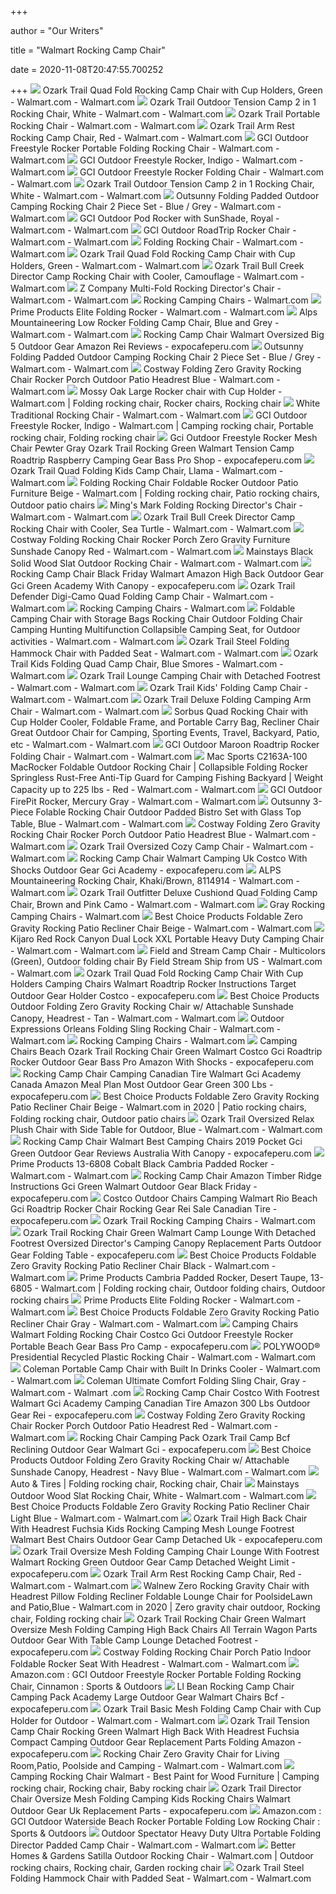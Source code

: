 +++
        
author = "Our Writers"
        
title = "Walmart Rocking Camp Chair"
        
date = 2020-11-08T20:47:55.700252
        
+++
[ ![](https://i5.walmartimages.com/asr/941ddc5b-fcb2-4411-ac79-b25e922aab0c_1.24e2e2b7fbf8f974fcc9f8c743db19ab.jpeg?odnWidth=612&odnHeight=612&odnBg=ffffff)](https://i5.walmartimages.com/asr/941ddc5b-fcb2-4411-ac79-b25e922aab0c_1.24e2e2b7fbf8f974fcc9f8c743db19ab.jpeg?odnWidth=612&odnHeight=612&odnBg=ffffff) Ozark Trail Quad Fold Rocking Camp Chair with Cup Holders, Green - Walmart.com  - Walmart.com
[ ![](https://i5.walmartimages.com/asr/2c101f24-cb6a-40ba-96d1-53cbfce4a0f8_1.5c81e89d41c42265b5775391ed399120.jpeg?odnWidth=612&odnHeight=612&odnBg=ffffff)](https://i5.walmartimages.com/asr/2c101f24-cb6a-40ba-96d1-53cbfce4a0f8_1.5c81e89d41c42265b5775391ed399120.jpeg?odnWidth=612&odnHeight=612&odnBg=ffffff) Ozark Trail Outdoor Tension Camp 2 in 1 Rocking Chair, White - Walmart.com  - Walmart.com
[ ![](https://i5.walmartimages.com/asr/bdd4cd2a-39fd-40eb-9ff8-f5c851ee6ae9_1.f7979f1f56ade3c87ab397654cba37e3.jpeg)](https://i5.walmartimages.com/asr/bdd4cd2a-39fd-40eb-9ff8-f5c851ee6ae9_1.f7979f1f56ade3c87ab397654cba37e3.jpeg) Ozark Trail Portable Rocking Chair - Walmart.com - Walmart.com
[ ![](https://i5.walmartimages.com/asr/b93f0c10-ed84-433b-962a-ec2b8ef35806_1.11ad14a9869b7e86ea91b50fc3c85436.jpeg)](https://i5.walmartimages.com/asr/b93f0c10-ed84-433b-962a-ec2b8ef35806_1.11ad14a9869b7e86ea91b50fc3c85436.jpeg) Ozark Trail Arm Rest Rocking Camp Chair, Red - Walmart.com - Walmart.com
[ ![](https://i5.walmartimages.com/asr/d50e084a-34d7-430e-bf80-c33c4f759de2.a6935308a480328057662d1352fd158c.jpeg?odnWidth=612&odnHeight=612&odnBg=ffffff)](https://i5.walmartimages.com/asr/d50e084a-34d7-430e-bf80-c33c4f759de2.a6935308a480328057662d1352fd158c.jpeg?odnWidth=612&odnHeight=612&odnBg=ffffff) GCI Outdoor Freestyle Rocker Portable Folding Rocking Chair - Walmart.com -  Walmart.com
[ ![](https://i5.walmartimages.com/asr/52d8a7cc-691a-47f6-98f4-161d3e852595_1.38aa3c48efb16fe17b1acb2106dcd737.jpeg?odnWidth=612&odnHeight=612&odnBg=ffffff)](https://i5.walmartimages.com/asr/52d8a7cc-691a-47f6-98f4-161d3e852595_1.38aa3c48efb16fe17b1acb2106dcd737.jpeg?odnWidth=612&odnHeight=612&odnBg=ffffff) GCI Outdoor Freestyle Rocker, Indigo - Walmart.com - Walmart.com
[ ![](https://i5.walmartimages.com/asr/e8ca2f0a-fe7d-4169-8ef0-80a27647acf7_1.b954546ad9696a29a434ba7660a3adab.jpeg?odnWidth=612&odnHeight=612&odnBg=ffffff)](https://i5.walmartimages.com/asr/e8ca2f0a-fe7d-4169-8ef0-80a27647acf7_1.b954546ad9696a29a434ba7660a3adab.jpeg?odnWidth=612&odnHeight=612&odnBg=ffffff) GCI Outdoor Freestyle Rocker Folding Chair - Walmart.com - Walmart.com
[ ![](https://i5.walmartimages.com/dfw/6e29e393-d992/k2-_6509dc56-d2f4-4fcb-a93f-b8e37cf45fa1.v1.jpg)](https://i5.walmartimages.com/dfw/6e29e393-d992/k2-_6509dc56-d2f4-4fcb-a93f-b8e37cf45fa1.v1.jpg) Ozark Trail Outdoor Tension Camp 2 in 1 Rocking Chair, White - Walmart.com  - Walmart.com
[ ![](https://i5.walmartimages.com/asr/1881bb49-c5b2-4dcc-890f-e8c565d38a70_1.073b158236eee2f039de35456af90674.jpeg)](https://i5.walmartimages.com/asr/1881bb49-c5b2-4dcc-890f-e8c565d38a70_1.073b158236eee2f039de35456af90674.jpeg) Outsunny Folding Padded Outdoor Camping Rocking Chair 2 Piece Set - Blue /  Grey - Walmart.com - Walmart.com
[ ![](https://i5.walmartimages.com/asr/acac0a15-b348-4d8a-9fc1-b232442f1760_1.89a9ecfffd14edce109dfc2f1a9a2bc0.jpeg)](https://i5.walmartimages.com/asr/acac0a15-b348-4d8a-9fc1-b232442f1760_1.89a9ecfffd14edce109dfc2f1a9a2bc0.jpeg) GCI Outdoor Pod Rocker with SunShade, Royal - Walmart.com - Walmart.com
[ ![](https://i5.walmartimages.com/asr/1b1d64ea-0603-444c-a31c-2465f5d8638f_1.8d020ffb311d77bcd2d240df6dcea48e.jpeg)](https://i5.walmartimages.com/asr/1b1d64ea-0603-444c-a31c-2465f5d8638f_1.8d020ffb311d77bcd2d240df6dcea48e.jpeg) GCI Outdoor RoadTrip Rocker Chair - Walmart.com - Walmart.com
[ ![](https://i5.walmartimages.com/asr/c9f391f9-b322-4de7-9fe8-eb8bc51983ea_1.7314ee54a89471cec45d2966a9a830d2.jpeg?odnWidth=612&odnHeight=612&odnBg=ffffff)](https://i5.walmartimages.com/asr/c9f391f9-b322-4de7-9fe8-eb8bc51983ea_1.7314ee54a89471cec45d2966a9a830d2.jpeg?odnWidth=612&odnHeight=612&odnBg=ffffff) Folding Rocking Chair - Walmart.com - Walmart.com
[ ![](https://i5.walmartimages.com/asr/360bf9b0-f2fe-4877-a4f0-d0c4a36f463a_1.876f80967f2ed1d08dbfb77fe24e5b9d.jpeg)](https://i5.walmartimages.com/asr/360bf9b0-f2fe-4877-a4f0-d0c4a36f463a_1.876f80967f2ed1d08dbfb77fe24e5b9d.jpeg) Ozark Trail Quad Fold Rocking Camp Chair with Cup Holders, Green - Walmart.com  - Walmart.com
[ ![](https://i5.walmartimages.com/asr/0bc35f52-89cb-4cec-a17f-13b1497574d0_1.2849c4bd2528531e3f9e2b9047db9e16.jpeg?odnWidth=2000&odnHeight=2000&odnBg=ffffff)](https://i5.walmartimages.com/asr/0bc35f52-89cb-4cec-a17f-13b1497574d0_1.2849c4bd2528531e3f9e2b9047db9e16.jpeg?odnWidth=2000&odnHeight=2000&odnBg=ffffff) Ozark Trail Bull Creek Director Camp Rocking Chair with Cooler, Camouflage  - Walmart.com - Walmart.com
[ ![](https://i5.walmartimages.com/asr/57fdef19-ee6d-453d-803a-de6f94cc8afb_1.12936420045a96b3191e6534e1a5d8b8.jpeg?odnWidth=612&odnHeight=612&odnBg=ffffff)](https://i5.walmartimages.com/asr/57fdef19-ee6d-453d-803a-de6f94cc8afb_1.12936420045a96b3191e6534e1a5d8b8.jpeg?odnWidth=612&odnHeight=612&odnBg=ffffff) Z Company Multi-Fold Rocking Director's Chair - Walmart.com - Walmart.com
[ ![](https://i5.walmartimages.com/asr/74393eb6-6368-4607-9ebe-7ce6a22b8ed7_1.38ba13a2a96d0828ff36fd2085fd0587.jpeg?odnHeight=200&odnWidth=200&odnBg=ffffff)](https://i5.walmartimages.com/asr/74393eb6-6368-4607-9ebe-7ce6a22b8ed7_1.38ba13a2a96d0828ff36fd2085fd0587.jpeg?odnHeight=200&odnWidth=200&odnBg=ffffff) Rocking Camping Chairs - Walmart.com
[ ![](https://i5.walmartimages.com/asr/9d0e01ee-e311-4269-9a1f-6277a15a8a25_1.dc93988b3f1214a6650fd77daa8af7c8.jpeg?odnWidth=612&odnHeight=612&odnBg=ffffff)](https://i5.walmartimages.com/asr/9d0e01ee-e311-4269-9a1f-6277a15a8a25_1.dc93988b3f1214a6650fd77daa8af7c8.jpeg?odnWidth=612&odnHeight=612&odnBg=ffffff) Prime Products Elite Folding Rocker - Walmart.com - Walmart.com
[ ![](https://i5.walmartimages.com/asr/0be81546-fb68-47de-8474-ec0474755a33_1.700fc4d27a061c734a2cb22b6cdea2ea.jpeg?odnWidth=612&odnHeight=612&odnBg=ffffff)](https://i5.walmartimages.com/asr/0be81546-fb68-47de-8474-ec0474755a33_1.700fc4d27a061c734a2cb22b6cdea2ea.jpeg?odnWidth=612&odnHeight=612&odnBg=ffffff) Alps Mountaineering Low Rocker Folding Camp Chair, Blue and Grey - Walmart.com  - Walmart.com
[ ![](https://www.expocafeperu.com/w/2019/12/rocking-camp-chair-rocking-camp-chair-walmart-oversized-rocking-camp-chair-big-5-rocking-camp-chair.jpg)](https://www.expocafeperu.com/w/2019/12/rocking-camp-chair-rocking-camp-chair-walmart-oversized-rocking-camp-chair-big-5-rocking-camp-chair.jpg) Rocking Camp Chair Walmart Oversized Big 5 Outdoor Gear Amazon Rei Reviews  - expocafeperu.com
[ ![](https://i5.walmartimages.com/asr/9e90ea89-814a-46c5-9a17-f71da9cd1509_1.fee59f36028675d403c18f25d71b3f81.jpeg)](https://i5.walmartimages.com/asr/9e90ea89-814a-46c5-9a17-f71da9cd1509_1.fee59f36028675d403c18f25d71b3f81.jpeg) Outsunny Folding Padded Outdoor Camping Rocking Chair 2 Piece Set - Blue /  Grey - Walmart.com - Walmart.com
[ ![](https://i5.walmartimages.com/asr/63a17bc1-2f15-4058-bfc6-811d87eeb4de_1.09d074d0068570d5b1f02a8518e36e71.jpeg)](https://i5.walmartimages.com/asr/63a17bc1-2f15-4058-bfc6-811d87eeb4de_1.09d074d0068570d5b1f02a8518e36e71.jpeg) Costway Folding Zero Gravity Rocking Chair Rocker Porch Outdoor Patio  Headrest Blue - Walmart.com - Walmart.com
[ ![](https://i.pinimg.com/originals/39/75/6e/39756e64a4837b21877546facaedfde0.jpg)](https://i.pinimg.com/originals/39/75/6e/39756e64a4837b21877546facaedfde0.jpg) Mossy Oak Large Rocker chair with Cup Holder - Walmart.com | Folding rocking  chair, Rocker chairs, Rocking chair
[ ![](https://i5.walmartimages.com/asr/278bf42b-4f19-4492-bec8-57162cd9a035_1.7f7f3234461cc2e23680d50dcc6adfe7.jpeg?odnWidth=612&odnHeight=612&odnBg=ffffff)](https://i5.walmartimages.com/asr/278bf42b-4f19-4492-bec8-57162cd9a035_1.7f7f3234461cc2e23680d50dcc6adfe7.jpeg?odnWidth=612&odnHeight=612&odnBg=ffffff) White Traditional Rocking Chair - Walmart.com - Walmart.com
[ ![](https://i.pinimg.com/474x/cf/ef/fe/cfeffe9f2b3de8294012370cce791221.jpg)](https://i.pinimg.com/474x/cf/ef/fe/cfeffe9f2b3de8294012370cce791221.jpg) GCI Outdoor Freestyle Rocker, Indigo - Walmart.com | Camping rocking chair,  Portable rocking chair, Folding rocking chair
[ ![](https://www.expocafeperu.com/w/2019/12/gci-outdoor-freestyle-rocker-mesh-chair-pewter-gray-ozark-trail-rocking-chair-green-walmart-ozark-trail-tension-camp-chair-gci-outdoor-roadtrip-rocker-chair-raspberry.jpg)](https://www.expocafeperu.com/w/2019/12/gci-outdoor-freestyle-rocker-mesh-chair-pewter-gray-ozark-trail-rocking-chair-green-walmart-ozark-trail-tension-camp-chair-gci-outdoor-roadtrip-rocker-chair-raspberry.jpg) Gci Outdoor Freestyle Rocker Mesh Chair Pewter Gray Ozark Trail Rocking  Green Walmart Tension Camp Roadtrip Raspberry Camping Gear Bass Pro Shop -  expocafeperu.com
[ ![](https://i5.walmartimages.com/asr/a16b134a-c3eb-4bbf-8676-196c06d61449_1.958b621273dc6092a232e348fc1ae05d.jpeg)](https://i5.walmartimages.com/asr/a16b134a-c3eb-4bbf-8676-196c06d61449_1.958b621273dc6092a232e348fc1ae05d.jpeg) Ozark Trail Quad Folding Kids Camp Chair, Llama - Walmart.com - Walmart.com
[ ![](https://i.pinimg.com/originals/a1/47/c9/a147c9ce3454b32dd123a348509a43d3.jpg)](https://i.pinimg.com/originals/a1/47/c9/a147c9ce3454b32dd123a348509a43d3.jpg) Folding Rocking Chair Foldable Rocker Outdoor Patio Furniture Beige -  Walmart.com | Folding rocking chair, Patio rocking chairs, Outdoor patio  chairs
[ ![](https://i5.walmartimages.com/asr/71e75a60-4ffe-4ec9-9abd-8b41141d65c1_1.fba14467bb9fb56dfd9288c1af8d673d.jpeg?odnWidth=612&odnHeight=612&odnBg=ffffff)](https://i5.walmartimages.com/asr/71e75a60-4ffe-4ec9-9abd-8b41141d65c1_1.fba14467bb9fb56dfd9288c1af8d673d.jpeg?odnWidth=612&odnHeight=612&odnBg=ffffff) Ming's Mark Folding Rocking Director's Chair - Walmart.com - Walmart.com
[ ![](https://i5.walmartimages.com/asr/5bb881bd-ab93-4fec-9501-2c3a02173084_1.74109fdff5cc7e69d9a7565107185930.jpeg?odnWidth=612&odnHeight=612&odnBg=ffffff)](https://i5.walmartimages.com/asr/5bb881bd-ab93-4fec-9501-2c3a02173084_1.74109fdff5cc7e69d9a7565107185930.jpeg?odnWidth=612&odnHeight=612&odnBg=ffffff) Ozark Trail Bull Creek Director Camp Rocking Chair with Cooler, Sea Turtle  - Walmart.com - Walmart.com
[ ![](https://i5.walmartimages.com/asr/1d9568ae-f8db-4c21-8332-f1cc1c5b7109_1.609976cf542105286f84217f9a0339a3.jpeg?odnWidth=612&odnHeight=612&odnBg=ffffff)](https://i5.walmartimages.com/asr/1d9568ae-f8db-4c21-8332-f1cc1c5b7109_1.609976cf542105286f84217f9a0339a3.jpeg?odnWidth=612&odnHeight=612&odnBg=ffffff) Costway Folding Rocking Chair Rocker Porch Zero Gravity Furniture Sunshade  Canopy Red - Walmart.com - Walmart.com
[ ![](https://i5.walmartimages.com/asr/ba724a36-e708-4c46-87f9-79154202447b_1.f3d0a45e47ec594c25c603385792a038.jpeg)](https://i5.walmartimages.com/asr/ba724a36-e708-4c46-87f9-79154202447b_1.f3d0a45e47ec594c25c603385792a038.jpeg) Mainstays Black Solid Wood Slat Outdoor Rocking Chair - Walmart.com -  Walmart.com
[ ![](https://www.expocafeperu.com/w/2019/12/rocking-camp-chair-black-friday-rocking-camp-chair-walmart-rocking-camp-chair-amazon-high-back-rocking-camp-chair.jpg)](https://www.expocafeperu.com/w/2019/12/rocking-camp-chair-black-friday-rocking-camp-chair-walmart-rocking-camp-chair-amazon-high-back-rocking-camp-chair.jpg) Rocking Camp Chair Black Friday Walmart Amazon High Back Outdoor Gear Gci  Green Academy With Canopy - expocafeperu.com
[ ![](https://i5.walmartimages.com/asr/44668eb0-ff6d-4710-b835-7d825a0c82b3_1.1c102aeb4eb8111ad1535b9b00435d0b.jpeg)](https://i5.walmartimages.com/asr/44668eb0-ff6d-4710-b835-7d825a0c82b3_1.1c102aeb4eb8111ad1535b9b00435d0b.jpeg) Ozark Trail Defender Digi-Camo Quad Folding Camp Chair - Walmart.com -  Walmart.com
[ ![](https://i5.walmartimages.com/asr/c7864e02-473c-46b7-84e6-25e5d8ce5819_1.1eeccfef03ff1c612142ba985385944e.jpeg?odnHeight=200&odnWidth=200&odnBg=ffffff)](https://i5.walmartimages.com/asr/c7864e02-473c-46b7-84e6-25e5d8ce5819_1.1eeccfef03ff1c612142ba985385944e.jpeg?odnHeight=200&odnWidth=200&odnBg=ffffff) Rocking Camping Chairs - Walmart.com
[ ![](https://i5.walmartimages.com/asr/681a402c-8691-421c-a581-6ff5e5c1f99a_1.699f2f6c77eadd849c0a66db328cb6b4.jpeg?odnWidth=612&odnHeight=612&odnBg=ffffff)](https://i5.walmartimages.com/asr/681a402c-8691-421c-a581-6ff5e5c1f99a_1.699f2f6c77eadd849c0a66db328cb6b4.jpeg?odnWidth=612&odnHeight=612&odnBg=ffffff) Foldable Camping Chair with Storage Bags Rocking Chair Outdoor Folding Chair  Camping Hunting Multifunction Collapsible Camping Seat, for Outdoor  activities - Walmart.com - Walmart.com
[ ![](https://i5.walmartimages.com/asr/4f95b0ae-38f6-4049-944f-88eae549cc75_4.eedb1b27846035142eed43f29cd280b2.png)](https://i5.walmartimages.com/asr/4f95b0ae-38f6-4049-944f-88eae549cc75_4.eedb1b27846035142eed43f29cd280b2.png) Ozark Trail Steel Folding Hammock Chair with Padded Seat - Walmart.com -  Walmart.com
[ ![](https://i5.walmartimages.com/asr/af1ee17b-1c94-448e-b8b2-f6e85de938e2_2.66d014fbd869102376ef722e7b106dcc.jpeg)](https://i5.walmartimages.com/asr/af1ee17b-1c94-448e-b8b2-f6e85de938e2_2.66d014fbd869102376ef722e7b106dcc.jpeg) Ozark Trail Kids Folding Quad Camp Chair, Blue Smores - Walmart.com -  Walmart.com
[ ![](https://i5.walmartimages.com/asr/0ab0ef6c-57a8-4058-adcd-396ebde6c1af_1.c5dfef489827f2cafae6ebb8c855a243.png?odnWidth=612&odnHeight=612&odnBg=ffffff)](https://i5.walmartimages.com/asr/0ab0ef6c-57a8-4058-adcd-396ebde6c1af_1.c5dfef489827f2cafae6ebb8c855a243.png?odnWidth=612&odnHeight=612&odnBg=ffffff) Ozark Trail Lounge Camping Chair with Detached Footrest - Walmart.com -  Walmart.com
[ ![](https://i5.walmartimages.com/asr/cb996568-469c-492f-8f2f-9739364d4c0d_1.b2494046e9c0c43b55432322e2a38f5e.jpeg?odnWidth=612&odnHeight=612&odnBg=ffffff)](https://i5.walmartimages.com/asr/cb996568-469c-492f-8f2f-9739364d4c0d_1.b2494046e9c0c43b55432322e2a38f5e.jpeg?odnWidth=612&odnHeight=612&odnBg=ffffff) Ozark Trail Kids' Folding Camp Chair - Walmart.com - Walmart.com
[ ![](https://i5.walmartimages.com/asr/07fdac8a-5f66-4bea-82f3-bff64991510d_1.391e78657dc6dae504b0ae684209921f.jpeg?odnWidth=612&odnHeight=612&odnBg=ffffff)](https://i5.walmartimages.com/asr/07fdac8a-5f66-4bea-82f3-bff64991510d_1.391e78657dc6dae504b0ae684209921f.jpeg?odnWidth=612&odnHeight=612&odnBg=ffffff) Ozark Trail Deluxe Folding Camping Arm Chair - Walmart.com - Walmart.com
[ ![](https://i5.walmartimages.com/asr/b0ab5441-8c68-4418-9d5a-cdb6cad5de71_1.41775df74184108f1dec9d8dafc2c7b3.jpeg?odnWidth=612&odnHeight=612&odnBg=ffffff)](https://i5.walmartimages.com/asr/b0ab5441-8c68-4418-9d5a-cdb6cad5de71_1.41775df74184108f1dec9d8dafc2c7b3.jpeg?odnWidth=612&odnHeight=612&odnBg=ffffff) Sorbus Quad Rocking Chair with Cup Holder Cooler, Foldable Frame, and  Portable Carry Bag, Recliner Chair Great&nbsp;Outdoor Chair&nbsp;for Camping,  Sporting Events, Travel, Backyard, Patio, etc - Walmart.com - Walmart.com
[ ![](https://i5.walmartimages.com/asr/eff48f75-35ef-4f6c-875b-d1584e70d9de_1.10247f4ddb93f6b62ae01c690bf2e966.jpeg?odnWidth=612&odnHeight=612&odnBg=ffffff)](https://i5.walmartimages.com/asr/eff48f75-35ef-4f6c-875b-d1584e70d9de_1.10247f4ddb93f6b62ae01c690bf2e966.jpeg?odnWidth=612&odnHeight=612&odnBg=ffffff) GCI Outdoor Maroon Roadtrip Rocker Folding Chair - Walmart.com - Walmart.com
[ ![](https://i5.walmartimages.com/asr/a55a9ad2-467f-4f62-a94e-819465328299_1.a1647d8b5f973eb8bb10592cf99c1f35.jpeg?odnWidth=612&odnHeight=612&odnBg=ffffff)](https://i5.walmartimages.com/asr/a55a9ad2-467f-4f62-a94e-819465328299_1.a1647d8b5f973eb8bb10592cf99c1f35.jpeg?odnWidth=612&odnHeight=612&odnBg=ffffff) Mac Sports C2163A-100 MacRocker Foldable Outdoor Rocking Chair |  Collapsible Folding Rocker Springless Rust-Free Anti-Tip Guard for Camping  Fishing Backyard | Weight Capacity up to 225 lbs - Red - Walmart.com -  Walmart.com
[ ![](https://i5.walmartimages.com/asr/f10af705-6b32-4ed7-98ec-78997f9bcad1_1.e8fac2461e206923bd4f3557e7717c00.jpeg?odnWidth=612&odnHeight=612&odnBg=ffffff)](https://i5.walmartimages.com/asr/f10af705-6b32-4ed7-98ec-78997f9bcad1_1.e8fac2461e206923bd4f3557e7717c00.jpeg?odnWidth=612&odnHeight=612&odnBg=ffffff) GCI Outdoor FirePit Rocker, Mercury Gray - Walmart.com - Walmart.com
[ ![](https://i5.walmartimages.com/asr/975ab989-52f4-480a-b7da-e1e6e1a3b10a_1.fa333b89530d0a045f4bfc132beb14e3.jpeg?odnWidth=612&odnHeight=612&odnBg=ffffff)](https://i5.walmartimages.com/asr/975ab989-52f4-480a-b7da-e1e6e1a3b10a_1.fa333b89530d0a045f4bfc132beb14e3.jpeg?odnWidth=612&odnHeight=612&odnBg=ffffff) Outsunny 3-Piece Folable Rocking Chair Outdoor Padded Bistro Set with Glass  Top Table, Blue - Walmart.com - Walmart.com
[ ![](https://i5.walmartimages.com/asr/20a55e59-a853-4433-a860-5424a66584cc_1.33773d38c06085e61bba8559c6d62aa8.jpeg?odnWidth=612&odnHeight=612&odnBg=ffffff)](https://i5.walmartimages.com/asr/20a55e59-a853-4433-a860-5424a66584cc_1.33773d38c06085e61bba8559c6d62aa8.jpeg?odnWidth=612&odnHeight=612&odnBg=ffffff) Costway Folding Zero Gravity Rocking Chair Rocker Porch Outdoor Patio  Headrest Blue - Walmart.com - Walmart.com
[ ![](https://i5.walmartimages.com/asr/511eb060-a8dd-476a-9238-d4d519a4c875_1.c68a075cdcf4bbd78a12c7cbb68bba91.jpeg?odnWidth=612&odnHeight=612&odnBg=ffffff)](https://i5.walmartimages.com/asr/511eb060-a8dd-476a-9238-d4d519a4c875_1.c68a075cdcf4bbd78a12c7cbb68bba91.jpeg?odnWidth=612&odnHeight=612&odnBg=ffffff) Ozark Trail Oversized Cozy Camp Chair - Walmart.com - Walmart.com
[ ![](https://www.expocafeperu.com/w/2019/12/rocking-camp-chair-walmart-rocking-camping-chair-uk-rocking-camp-chair-costco-rocking-camp-chair-with-shocks.jpg)](https://www.expocafeperu.com/w/2019/12/rocking-camp-chair-walmart-rocking-camping-chair-uk-rocking-camp-chair-costco-rocking-camp-chair-with-shocks.jpg) Rocking Camp Chair Walmart Camping Uk Costco With Shocks Outdoor Gear Gci  Academy - expocafeperu.com
[ ![](https://i5.walmartimages.com/asr/474dedc9-3669-4f82-888a-1de385a252cf.367e7d1fab4119acc8245dae2fe6aaf7.jpeg?odnWidth=612&odnHeight=612&odnBg=ffffff)](https://i5.walmartimages.com/asr/474dedc9-3669-4f82-888a-1de385a252cf.367e7d1fab4119acc8245dae2fe6aaf7.jpeg?odnWidth=612&odnHeight=612&odnBg=ffffff) ALPS Mountaineering Rocking Chair, Khaki/Brown, 8114914 - Walmart.com -  Walmart.com
[ ![](https://i5.walmartimages.com/asr/e4e09294-43e0-4059-9384-0459040b6c90_1.084afc42052870671ed6aecfa4a051ea.jpeg?odnWidth=612&odnHeight=612&odnBg=ffffff)](https://i5.walmartimages.com/asr/e4e09294-43e0-4059-9384-0459040b6c90_1.084afc42052870671ed6aecfa4a051ea.jpeg?odnWidth=612&odnHeight=612&odnBg=ffffff) Ozark Trail Outfitter Deluxe Cushiond Quad Folding Camp Chair, Brown and  Pink Camo - Walmart.com - Walmart.com
[ ![](https://i5.walmartimages.com/asr/5260906b-8078-4db0-8e5c-7ee1783487a6_2.261cdaaa30f57b2a46f70a0e2099ef31.jpeg?odnHeight=200&odnWidth=200&odnBg=ffffff)](https://i5.walmartimages.com/asr/5260906b-8078-4db0-8e5c-7ee1783487a6_2.261cdaaa30f57b2a46f70a0e2099ef31.jpeg?odnHeight=200&odnWidth=200&odnBg=ffffff) Gray Rocking Camping Chairs - Walmart.com
[ ![](https://i5.walmartimages.com/asr/8e92e006-5e8b-47fa-b840-3e04599e1fd0.62b80d0eb5b579a980b482701b7226d9.jpeg?odnWidth=612&odnHeight=612&odnBg=ffffff)](https://i5.walmartimages.com/asr/8e92e006-5e8b-47fa-b840-3e04599e1fd0.62b80d0eb5b579a980b482701b7226d9.jpeg?odnWidth=612&odnHeight=612&odnBg=ffffff) Best Choice Products Foldable Zero Gravity Rocking Patio Recliner Chair  Beige - Walmart.com - Walmart.com
[ ![](https://i5.walmartimages.com/asr/0a38f4dc-3b42-48e4-bcb3-a6da11db400f_1.d4a71f34f47f3ebfe89876fe762a7679.jpeg?odnWidth=612&odnHeight=612&odnBg=ffffff)](https://i5.walmartimages.com/asr/0a38f4dc-3b42-48e4-bcb3-a6da11db400f_1.d4a71f34f47f3ebfe89876fe762a7679.jpeg?odnWidth=612&odnHeight=612&odnBg=ffffff) Kijaro Red Rock Canyon Dual Lock XXL Portable Heavy Duty Camping Chair -  Walmart.com - Walmart.com
[ ![](https://i5.walmartimages.com/asr/123a3062-66ab-4a06-b419-4d156545dca3_1.2d14fb9ffef5e2e80134e1942db8e298.jpeg?odnWidth=612&odnHeight=612&odnBg=ffffff)](https://i5.walmartimages.com/asr/123a3062-66ab-4a06-b419-4d156545dca3_1.2d14fb9ffef5e2e80134e1942db8e298.jpeg?odnWidth=612&odnHeight=612&odnBg=ffffff) Field and Stream Camp Chair - Multicolors (Green), Outdoor folding chair By  Field Stream Ship from US - Walmart.com - Walmart.com
[ ![](https://www.expocafeperu.com/w/2019/12/camping-chairs-walmart-costco-chairs-gci-outdoor-freestyle-rocker-mesh-chair-ozark-trail-hazel-creek-director-rocking-chair-1092x1092.jpg)](https://www.expocafeperu.com/w/2019/12/camping-chairs-walmart-costco-chairs-gci-outdoor-freestyle-rocker-mesh-chair-ozark-trail-hazel-creek-director-rocking-chair-1092x1092.jpg) Ozark Trail Quad Fold Rocking Camp Chair With Cup Holders Camping Chairs  Walmart Roadtrip Rocker Instructions Target Outdoor Gear Holder Costco -  expocafeperu.com
[ ![](https://i5.walmartimages.com/asr/05885d47-41b0-45ed-af16-f58ddd779bac.c5cdff1292b1f4dfa611b3cbf9ef96d2.jpeg?odnWidth=612&odnHeight=612&odnBg=ffffff)](https://i5.walmartimages.com/asr/05885d47-41b0-45ed-af16-f58ddd779bac.c5cdff1292b1f4dfa611b3cbf9ef96d2.jpeg?odnWidth=612&odnHeight=612&odnBg=ffffff) Best Choice Products Outdoor Folding Zero Gravity Rocking Chair w/  Attachable Sunshade Canopy, Headrest - Tan - Walmart.com - Walmart.com
[ ![](https://i5.walmartimages.com/asr/cb875705-de2a-4cd8-a863-3caddc203c02_1.3f5155cff270893da1349880010afa60.jpeg?odnWidth=612&odnHeight=612&odnBg=ffffff)](https://i5.walmartimages.com/asr/cb875705-de2a-4cd8-a863-3caddc203c02_1.3f5155cff270893da1349880010afa60.jpeg?odnWidth=612&odnHeight=612&odnBg=ffffff) Outdoor Expressions Orleans Folding Sling Rocking Chair - Walmart.com -  Walmart.com
[ ![](https://i5.walmartimages.com/asr/50bd0f19-6d4e-4f3f-9272-e92957cc8964_1.60dee3dd5e4e0b406d5dbcbba23821a8.jpeg?odnHeight=200&odnWidth=200&odnBg=ffffff)](https://i5.walmartimages.com/asr/50bd0f19-6d4e-4f3f-9272-e92957cc8964_1.60dee3dd5e4e0b406d5dbcbba23821a8.jpeg?odnHeight=200&odnWidth=200&odnBg=ffffff) Rocking Camping Chairs - Walmart.com
[ ![](https://www.expocafeperu.com/w/2019/12/camping-chairs-beach-ozark-trail-rocking-chair-green-walmart-costco-chairs-gci-roadtrip-rocker.jpg)](https://www.expocafeperu.com/w/2019/12/camping-chairs-beach-ozark-trail-rocking-chair-green-walmart-costco-chairs-gci-roadtrip-rocker.jpg) Camping Chairs Beach Ozark Trail Rocking Chair Green Walmart Costco Gci  Roadtrip Rocker Outdoor Gear Bass Pro Amazon With Shocks - expocafeperu.com
[ ![](https://www.expocafeperu.com/w/2020/07/rocking-camp-chair-camping-canadian-tire-walmart-gci-academy-canada-amazon-meal-plan-most.png)](https://www.expocafeperu.com/w/2020/07/rocking-camp-chair-camping-canadian-tire-walmart-gci-academy-canada-amazon-meal-plan-most.png) Rocking Camp Chair Camping Canadian Tire Walmart Gci Academy Canada Amazon  Meal Plan Most Outdoor Gear Green 300 Lbs - expocafeperu.com
[ ![](https://i.pinimg.com/originals/b1/7a/01/b17a01763a1036de5564a7911e760364.jpg)](https://i.pinimg.com/originals/b1/7a/01/b17a01763a1036de5564a7911e760364.jpg) Best Choice Products Foldable Zero Gravity Rocking Patio Recliner Chair  Beige - Walmart.com in 2020 | Patio rocking chairs, Folding rocking chair,  Outdoor patio chairs
[ ![](https://i5.walmartimages.com/asr/9421181e-cb4f-4d1e-810c-54c5eb2a6d1d_1.2165e7a9ecd11b8bfc2f5509f51d83f6.jpeg?odnWidth=612&odnHeight=612&odnBg=ffffff)](https://i5.walmartimages.com/asr/9421181e-cb4f-4d1e-810c-54c5eb2a6d1d_1.2165e7a9ecd11b8bfc2f5509f51d83f6.jpeg?odnWidth=612&odnHeight=612&odnBg=ffffff) Ozark Trail Oversized Relax Plush Chair with Side Table for Outdoor, Blue -  Walmart.com - Walmart.com
[ ![](https://www.expocafeperu.com/w/2019/12/rocking-camp-chair-walmart-best-camping-rocking-chairs-2019-pocket-camp-rocking-chair-gci-rocking-camp-chair-green.jpg)](https://www.expocafeperu.com/w/2019/12/rocking-camp-chair-walmart-best-camping-rocking-chairs-2019-pocket-camp-rocking-chair-gci-rocking-camp-chair-green.jpg) Rocking Camp Chair Walmart Best Camping Chairs 2019 Pocket Gci Green  Outdoor Gear Reviews Australia With Canopy - expocafeperu.com
[ ![](https://i5.walmartimages.com/asr/9040438c-1a63-4ffe-b8f1-d617a7a43132_1.c735e62b4c070018c0570ca31eb35065.jpeg?odnWidth=612&odnHeight=612&odnBg=ffffff)](https://i5.walmartimages.com/asr/9040438c-1a63-4ffe-b8f1-d617a7a43132_1.c735e62b4c070018c0570ca31eb35065.jpeg?odnWidth=612&odnHeight=612&odnBg=ffffff) Prime Products 13-6808 Cobalt Black Cambria Padded Rocker - Walmart.com -  Walmart.com
[ ![](https://www.expocafeperu.com/w/2019/12/rocking-camp-chair-amazon-timber-ridge-rocking-camp-chair-instructions-gci-rocking-camp-chair-green-rocking-camp-chair-walmart.jpg)](https://www.expocafeperu.com/w/2019/12/rocking-camp-chair-amazon-timber-ridge-rocking-camp-chair-instructions-gci-rocking-camp-chair-green-rocking-camp-chair-walmart.jpg) Rocking Camp Chair Amazon Timber Ridge Instructions Gci Green Walmart  Outdoor Gear Black Friday - expocafeperu.com
[ ![](https://www.expocafeperu.com/w/2019/12/costco-outdoor-chairs-camping-chairs-walmart-rio-beach-chairs-costco-gci-outdoor-roadtrip-rocker-chair.jpg)](https://www.expocafeperu.com/w/2019/12/costco-outdoor-chairs-camping-chairs-walmart-rio-beach-chairs-costco-gci-outdoor-roadtrip-rocker-chair.jpg) Costco Outdoor Chairs Camping Walmart Rio Beach Gci Roadtrip Rocker Chair  Rocking Gear Rei Sale Canadian Tire - expocafeperu.com
[ ![](https://i5.walmartimages.com/asr/915236dc-22a6-4ddc-b62c-1110ddc79c66_1.6ad4633a54d57707474826efe53f0ab7.jpeg?odnHeight=200&odnWidth=200&odnBg=ffffff)](https://i5.walmartimages.com/asr/915236dc-22a6-4ddc-b62c-1110ddc79c66_1.6ad4633a54d57707474826efe53f0ab7.jpeg?odnHeight=200&odnWidth=200&odnBg=ffffff) Ozark Trail Rocking Camping Chairs - Walmart.com
[ ![](https://www.expocafeperu.com/w/2019/12/ozark-trail-rocking-chair-green-walmart-ozark-trail-camp-lounge-chair-with-detached-footrest-ozark-trail-oversized-directors-camping-chair-ozark-trail-canopy-replacement-parts.jpg)](https://www.expocafeperu.com/w/2019/12/ozark-trail-rocking-chair-green-walmart-ozark-trail-camp-lounge-chair-with-detached-footrest-ozark-trail-oversized-directors-camping-chair-ozark-trail-canopy-replacement-parts.jpg) Ozark Trail Rocking Chair Green Walmart Camp Lounge With Detached Footrest  Oversized Director's Camping Canopy Replacement Parts Outdoor Gear Folding  Table - expocafeperu.com
[ ![](https://i5.walmartimages.com/asr/77f9087e-bb10-411a-bf04-e6a0cf9fa7a9.2f07de61f08c306c6b285708826f7cd8.jpeg?odnWidth=612&odnHeight=612&odnBg=ffffff)](https://i5.walmartimages.com/asr/77f9087e-bb10-411a-bf04-e6a0cf9fa7a9.2f07de61f08c306c6b285708826f7cd8.jpeg?odnWidth=612&odnHeight=612&odnBg=ffffff) Best Choice Products Foldable Zero Gravity Rocking Patio Recliner Chair  Black - Walmart.com - Walmart.com
[ ![](https://i.pinimg.com/474x/56/f4/3a/56f43a6936809bea89f7d2ea80c70758.jpg)](https://i.pinimg.com/474x/56/f4/3a/56f43a6936809bea89f7d2ea80c70758.jpg) Prime Products Cambria Padded Rocker, Desert Taupe, 13-6805 - Walmart.com |  Folding rocking chair, Outdoor folding chairs, Outdoor rocking chairs
[ ![](https://i5.walmartimages.com/asr/e6cf36b2-062c-41f0-9705-dc4249b86cca_1.5bfa15bc22a84970fcb2f21d05fba0b5.jpeg)](https://i5.walmartimages.com/asr/e6cf36b2-062c-41f0-9705-dc4249b86cca_1.5bfa15bc22a84970fcb2f21d05fba0b5.jpeg) Prime Products Elite Folding Rocker - Walmart.com - Walmart.com
[ ![](https://i5.walmartimages.com/asr/172414dc-7ad8-4d8b-84f1-0484c5242748.451916f3c8175bb76cd47df8d11b108a.jpeg?odnWidth=612&odnHeight=612&odnBg=ffffff)](https://i5.walmartimages.com/asr/172414dc-7ad8-4d8b-84f1-0484c5242748.451916f3c8175bb76cd47df8d11b108a.jpeg?odnWidth=612&odnHeight=612&odnBg=ffffff) Best Choice Products Foldable Zero Gravity Rocking Patio Recliner Chair  Gray - Walmart.com - Walmart.com
[ ![](https://www.expocafeperu.com/w/2019/12/camping-chairs-walmart-folding-rocking-chair-costco-gci-outdoor-freestyle-rocker-portable-folding-rocking-chair-camping-chairs-beach.jpg)](https://www.expocafeperu.com/w/2019/12/camping-chairs-walmart-folding-rocking-chair-costco-gci-outdoor-freestyle-rocker-portable-folding-rocking-chair-camping-chairs-beach.jpg) Camping Chairs Walmart Folding Rocking Chair Costco Gci Outdoor Freestyle  Rocker Portable Beach Gear Bass Pro Camp - expocafeperu.com
[ ![](https://i5.walmartimages.com/asr/13e4ef00-414b-48a3-9d8d-d8e8729e0339_1.81cb1d05d9568a3b6d8f69d064af32e6.jpeg?odnWidth=612&odnHeight=612&odnBg=ffffff)](https://i5.walmartimages.com/asr/13e4ef00-414b-48a3-9d8d-d8e8729e0339_1.81cb1d05d9568a3b6d8f69d064af32e6.jpeg?odnWidth=612&odnHeight=612&odnBg=ffffff) POLYWOOD&reg; Presidential Recycled Plastic Rocking Chair - Walmart.com -  Walmart.com
[ ![](https://i5.walmartimages.com/asr/6e7e7486-1b93-4411-9790-936d96b418a0_1.46415cb5fe93e65c3ffefca93cbb8159.jpeg?odnWidth=612&odnHeight=612&odnBg=ffffff)](https://i5.walmartimages.com/asr/6e7e7486-1b93-4411-9790-936d96b418a0_1.46415cb5fe93e65c3ffefca93cbb8159.jpeg?odnWidth=612&odnHeight=612&odnBg=ffffff) Coleman Portable Camp Chair with Built In Drinks Cooler - Walmart.com -  Walmart.com
[ ![](https://i5.walmartimages.com/asr/0b1c9643-c154-4501-950e-3797a33f235c_1.0f9b90421344fb80fa149d7daf9fc2d6.jpeg?odnWidth=612&odnHeight=612&odnBg=ffffff)](https://i5.walmartimages.com/asr/0b1c9643-c154-4501-950e-3797a33f235c_1.0f9b90421344fb80fa149d7daf9fc2d6.jpeg?odnWidth=612&odnHeight=612&odnBg=ffffff) Coleman Ultimate Comfort Folding Sling Chair, Gray - Walmart.com - Walmart .com
[ ![](https://www.expocafeperu.com/w/2020/07/rocking-camp-chair-costco-with-footrest-walmart-gci-academy-camping-canadian-tire-amazon-300-lbs-scaled.jpg)](https://www.expocafeperu.com/w/2020/07/rocking-camp-chair-costco-with-footrest-walmart-gci-academy-camping-canadian-tire-amazon-300-lbs-scaled.jpg) Rocking Camp Chair Costco With Footrest Walmart Gci Academy Camping  Canadian Tire Amazon 300 Lbs Outdoor Gear Rei - expocafeperu.com
[ ![](https://i5.walmartimages.com/asr/092c7cf8-7922-4a68-ad4b-ceeb66b36c7f_1.dc101f1ff272604ba5add5f201a924d1.jpeg)](https://i5.walmartimages.com/asr/092c7cf8-7922-4a68-ad4b-ceeb66b36c7f_1.dc101f1ff272604ba5add5f201a924d1.jpeg) Costway Folding Zero Gravity Rocking Chair Rocker Porch Outdoor Patio  Headrest Red - Walmart.com - Walmart.com
[ ![](https://www.expocafeperu.com/w/2019/12/rocking-chair-camping-pack-ozark-trail-rocking-camp-chair-rocking-camp-chair-bcf-reclining-rocking-camp-chair.jpg)](https://www.expocafeperu.com/w/2019/12/rocking-chair-camping-pack-ozark-trail-rocking-camp-chair-rocking-camp-chair-bcf-reclining-rocking-camp-chair.jpg) Rocking Chair Camping Pack Ozark Trail Camp Bcf Reclining Outdoor Gear  Walmart Gci - expocafeperu.com
[ ![](https://i5.walmartimages.com/asr/32108862-fe78-416d-8f20-8add6b617950.994bf1a30cd3808422d449b85b2b7134.jpeg?odnWidth=612&odnHeight=612&odnBg=ffffff)](https://i5.walmartimages.com/asr/32108862-fe78-416d-8f20-8add6b617950.994bf1a30cd3808422d449b85b2b7134.jpeg?odnWidth=612&odnHeight=612&odnBg=ffffff) Best Choice Products Outdoor Folding Zero Gravity Rocking Chair w/  Attachable Sunshade Canopy, Headrest - Navy Blue - Walmart.com - Walmart.com
[ ![](https://i.pinimg.com/564x/e3/93/5d/e3935df62ec7aff0c89de05c965d9f08.jpg)](https://i.pinimg.com/564x/e3/93/5d/e3935df62ec7aff0c89de05c965d9f08.jpg) Auto & Tires | Folding rocking chair, Rocking chair, Chair
[ ![](https://i5.walmartimages.com/asr/8555c9f6-0a93-4d44-a3eb-4063ffe76270.3da4b4754f1a7a94e7b09c00b72775d4.jpeg)](https://i5.walmartimages.com/asr/8555c9f6-0a93-4d44-a3eb-4063ffe76270.3da4b4754f1a7a94e7b09c00b72775d4.jpeg) Mainstays Outdoor Wood Slat Rocking Chair, White - Walmart.com - Walmart.com
[ ![](https://i5.walmartimages.com/asr/8ad16c28-c9c3-474e-9f39-934922693a83.a08ef5cc623eb7fcec016c1f3ca11110.jpeg?odnWidth=612&odnHeight=612&odnBg=ffffff)](https://i5.walmartimages.com/asr/8ad16c28-c9c3-474e-9f39-934922693a83.a08ef5cc623eb7fcec016c1f3ca11110.jpeg?odnWidth=612&odnHeight=612&odnBg=ffffff) Best Choice Products Foldable Zero Gravity Rocking Patio Recliner Chair  Light Blue - Walmart.com - Walmart.com
[ ![](https://www.expocafeperu.com/w/2019/12/ozark-trail-high-back-chair-with-headrest-fuchsia-kids-rocking-camping-chair-mesh-lounge-chair-with-footrest-walmart-best-camping-chairs.jpg)](https://www.expocafeperu.com/w/2019/12/ozark-trail-high-back-chair-with-headrest-fuchsia-kids-rocking-camping-chair-mesh-lounge-chair-with-footrest-walmart-best-camping-chairs.jpg) Ozark Trail High Back Chair With Headrest Fuchsia Kids Rocking Camping Mesh  Lounge Footrest Walmart Best Chairs Outdoor Gear Camp Detached Uk -  expocafeperu.com
[ ![](https://www.expocafeperu.com/w/2019/12/ozark-trail-oversize-mesh-folding-camping-chair-mesh-lounge-chair-with-footrest-walmart-ozark-trail-chair-with-footrest-ozark-trail-rocking-chair-green-walmart.jpg)](https://www.expocafeperu.com/w/2019/12/ozark-trail-oversize-mesh-folding-camping-chair-mesh-lounge-chair-with-footrest-walmart-ozark-trail-chair-with-footrest-ozark-trail-rocking-chair-green-walmart.jpg) Ozark Trail Oversize Mesh Folding Camping Chair Lounge With Footrest Walmart  Rocking Green Outdoor Gear Camp Detached Weight Limit - expocafeperu.com
[ ![](https://i5.walmartimages.com/asr/6038d8c9-46e2-45eb-9d8d-8980481bf093_1.b14b1bf291c6b0f8ce5a6f5e86ce9a13.jpeg)](https://i5.walmartimages.com/asr/6038d8c9-46e2-45eb-9d8d-8980481bf093_1.b14b1bf291c6b0f8ce5a6f5e86ce9a13.jpeg) Ozark Trail Arm Rest Rocking Camp Chair, Red - Walmart.com - Walmart.com
[ ![](https://i.pinimg.com/originals/8f/a9/18/8fa918e822dc71f1681a18358ccf1ad4.jpg)](https://i.pinimg.com/originals/8f/a9/18/8fa918e822dc71f1681a18358ccf1ad4.jpg) Walnew Zero Rocking Gravity Chair with Headrest Pillow Folding Recliner  Foldable Lounge Chair for PoolsideLawn and Patio,Blue - Walmart.com in  2020 | Zero gravity chair outdoor, Rocking chair, Folding rocking chair
[ ![](https://www.expocafeperu.com/w/2019/12/ozark-trail-rocking-chair-green-walmart-ozark-trail-oversize-mesh-folding-camping-chair-high-back-camping-chairs-ozark-trail-all-terrain-wagon-parts.jpg)](https://www.expocafeperu.com/w/2019/12/ozark-trail-rocking-chair-green-walmart-ozark-trail-oversize-mesh-folding-camping-chair-high-back-camping-chairs-ozark-trail-all-terrain-wagon-parts.jpg) Ozark Trail Rocking Chair Green Walmart Oversize Mesh Folding Camping High  Back Chairs All Terrain Wagon Parts Outdoor Gear With Table Camp Lounge  Detached Footrest - expocafeperu.com
[ ![](https://i5.walmartimages.com/asr/a4940e6a-0740-4ab8-8d44-d7f6dd4407c6.c90d0917b05eecdc6eb39cc04a555fa4.jpeg?odnWidth=2000&odnHeight=2000&odnBg=ffffff)](https://i5.walmartimages.com/asr/a4940e6a-0740-4ab8-8d44-d7f6dd4407c6.c90d0917b05eecdc6eb39cc04a555fa4.jpeg?odnWidth=2000&odnHeight=2000&odnBg=ffffff) Costway Folding Rocking Chair Porch Patio Indoor Foldable Rocker Seat With  Headrest - Walmart.com - Walmart.com
[ ![](https://m.media-amazon.com/images/S/aplus-media/vc/f5d8908b-2ace-4b03-b7c7-8e7f937db381._SR285,285_.jpg)](https://m.media-amazon.com/images/S/aplus-media/vc/f5d8908b-2ace-4b03-b7c7-8e7f937db381._SR285,285_.jpg) Amazon.com : GCI Outdoor Freestyle Rocker Portable Folding Rocking Chair,  Cinnamon : Sports & Outdoors
[ ![](https://www.expocafeperu.com/w/2019/12/ll-bean-rocking-camp-chair-rocking-chair-camping-pack-rocking-camp-chair-academy-large-rocking-camp-chair.jpg)](https://www.expocafeperu.com/w/2019/12/ll-bean-rocking-camp-chair-rocking-chair-camping-pack-rocking-camp-chair-academy-large-rocking-camp-chair.jpg) Ll Bean Rocking Camp Chair Camping Pack Academy Large Outdoor Gear Walmart  Chairs Bcf - expocafeperu.com
[ ![](https://i5.walmartimages.com/asr/0f289ab0-8e8f-4aea-bda7-2ac6368455dd_1.ed1bfc14e9aa6b4da301fb0c6eb276f8.png?odnWidth=612&odnHeight=612&odnBg=ffffff)](https://i5.walmartimages.com/asr/0f289ab0-8e8f-4aea-bda7-2ac6368455dd_1.ed1bfc14e9aa6b4da301fb0c6eb276f8.png?odnWidth=612&odnHeight=612&odnBg=ffffff) Ozark Trail Basic Mesh Folding Camp Chair with Cup Holder for Outdoor -  Walmart.com - Walmart.com
[ ![](https://www.expocafeperu.com/w/2019/12/ozark-trail-tension-camp-chair-ozark-trail-rocking-chair-green-walmart-ozark-trail-high-back-chair-with-headrest-fuchsia-ozark-trail-compact-camp-chair.jpg)](https://www.expocafeperu.com/w/2019/12/ozark-trail-tension-camp-chair-ozark-trail-rocking-chair-green-walmart-ozark-trail-high-back-chair-with-headrest-fuchsia-ozark-trail-compact-camp-chair.jpg) Ozark Trail Tension Camp Chair Rocking Green Walmart High Back With  Headrest Fuchsia Compact Camping Outdoor Gear Replacement Parts Folding  Amazon - expocafeperu.com
[ ![](https://i5.walmartimages.com/asr/5f9116f4-cb74-46f9-9879-54092f9e4da4.6557de6c002aee2bad59566a564dd5dd.jpeg?odnWidth=612&odnHeight=612&odnBg=ffffff)](https://i5.walmartimages.com/asr/5f9116f4-cb74-46f9-9879-54092f9e4da4.6557de6c002aee2bad59566a564dd5dd.jpeg?odnWidth=612&odnHeight=612&odnBg=ffffff) Rocking Chair Zero Gravity Chair for Living Room,Patio, Poolside and Camping  - Walmart.com - Walmart.com
[ ![](https://i.pinimg.com/564x/5b/46/bb/5b46bbd35e0e3c12105cb7b65255208c.jpg)](https://i.pinimg.com/564x/5b/46/bb/5b46bbd35e0e3c12105cb7b65255208c.jpg) Camping Rocking Chair Walmart - Best Paint for Wood Furniture | Camping  rocking chair, Rocking chair, Baby rocking chair
[ ![](https://www.expocafeperu.com/w/2019/12/ozark-trail-director-chair-ozark-trail-oversize-mesh-folding-camping-chair-kids-rocking-camping-chair-camping-chairs-walmart.jpg)](https://www.expocafeperu.com/w/2019/12/ozark-trail-director-chair-ozark-trail-oversize-mesh-folding-camping-chair-kids-rocking-camping-chair-camping-chairs-walmart.jpg) Ozark Trail Director Chair Oversize Mesh Folding Camping Kids Rocking  Chairs Walmart Outdoor Gear Uk Replacement Parts - expocafeperu.com
[ ![](https://m.media-amazon.com/images/I/81RChEr1Q8L._AC_.jpg)](https://m.media-amazon.com/images/I/81RChEr1Q8L._AC_.jpg) Amazon.com : GCI Outdoor Waterside Beach Rocker Portable Folding Low Rocking  Chair : Sports & Outdoors
[ ![](https://i5.walmartimages.com/asr/c8ff1080-3ebf-4ead-be76-41067d20c018_2.468588c68ce2b5796bb7925af091d9b5.jpeg?odnWidth=612&odnHeight=612&odnBg=ffffff)](https://i5.walmartimages.com/asr/c8ff1080-3ebf-4ead-be76-41067d20c018_2.468588c68ce2b5796bb7925af091d9b5.jpeg?odnWidth=612&odnHeight=612&odnBg=ffffff) Outdoor Spectator Heavy Duty Ultra Portable Folding Director Padded Camp  Chair - Walmart.com - Walmart.com
[ ![](https://i.pinimg.com/474x/e6/46/7d/e6467d7e26bd55c0c618b9daa1b69688.jpg)](https://i.pinimg.com/474x/e6/46/7d/e6467d7e26bd55c0c618b9daa1b69688.jpg) Better Homes & Gardens Satilla Outdoor Rocking Chair - Walmart.com |  Outdoor rocking chairs, Rocking chair, Garden rocking chair
[ ![](https://i5.walmartimages.com/asr/d1b208d2-dc2a-46dc-a868-7880f20cf203_1.f703da8a8f7a18c6f02a9531152bf945.jpeg)](https://i5.walmartimages.com/asr/d1b208d2-dc2a-46dc-a868-7880f20cf203_1.f703da8a8f7a18c6f02a9531152bf945.jpeg) Ozark Trail Steel Folding Hammock Chair with Padded Seat - Walmart.com -  Walmart.com
